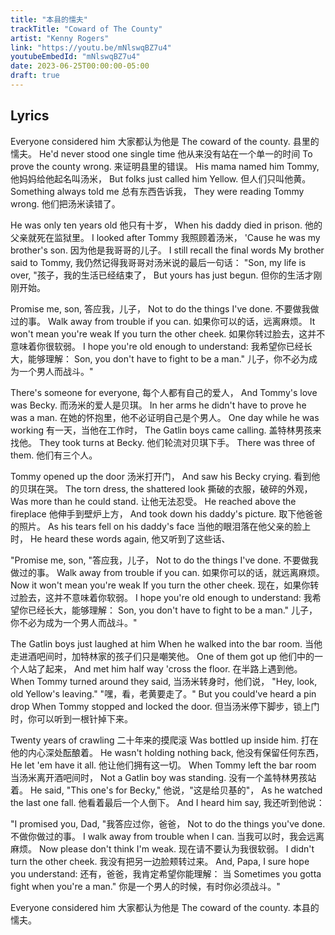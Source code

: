 ```yaml
---
title: "本县的懦夫"
trackTitle: "Coward of The County"
artist: "Kenny Rogers"
link: "https://youtu.be/mNlswqBZ7u4"
youtubeEmbedId: "mNlswqBZ7u4"
date: 2023-06-25T00:00:00-05:00
draft: true
---
```


## Lyrics

Everyone considered him
<span class="target">大家都认为他是</span>
The coward of the county.
<span class="target">县里的懦夫。</span>
He'd never stood one single time
<span class="target">他从来没有站在一个单一的时间</span>
To prove the county wrong.
<span class="target">来证明县里的错误。</span>
His mama named him Tommy,
<span class="target">他妈妈给他起名叫汤米，</span>
But folks just called him Yellow.
<span class="target">但人们只叫他黄。</span>
Something always told me
<span class="target">总有东西告诉我，</span>
They were reading Tommy wrong.
<span class="target">他们把汤米读错了。</span>

He was only ten years old
<span class="target">他只有十岁，</span>
When his daddy died in prison.
<span class="target">他的父亲就死在监狱里。</span>
I looked after Tommy
<span class="target">我照顾着汤米，</span>
'Cause he was my brother's son.
<span class="target">因为他是我哥哥的儿子。</span>
I still recall the final words
My brother said to Tommy,
<span class="target">我仍然记得我哥哥对汤米说的最后一句话：</span>
"Son, my life is over,
<span class="target">"孩子，我的生活已经结束了，</span>
But yours has just begun.
<span class="target">但你的生活才刚刚开始。</span>

Promise me, son,
<span class="target">答应我，儿子，</span>
Not to do the things I've done.
<span class="target">不要做我做过的事。</span>
Walk away from trouble if you can.
<span class="target">如果你可以的话，远离麻烦。</span>
It won't mean you're weak
If you turn the other cheek.
<span class="target">如果你转过脸去，这并不意味着你很软弱。</span>
I hope you're old enough to understand:
<span class="target">我希望你已经长大，能够理解：</span>
Son, you don't have to fight to be a man."
<span class="target">儿子，你不必为成为一个男人而战斗。"</span>

There's someone for everyone,
<span class="target">每个人都有自己的爱人，</span>
And Tommy's love was Becky.
<span class="target">而汤米的爱人是贝琪。</span>
In her arms he didn't have to prove he was a man.
<span class="target">在她的怀抱里，他不必证明自己是个男人。</span>
One day while he was working
<span class="target">有一天，当他在工作时，</span>
The Gatlin boys came calling.
<span class="target">盖特林男孩来找他。</span>
They took turns at Becky.
<span class="target">他们轮流对贝琪下手。</span>
There was three of them.
<span class="target">他们有三个人。</span>

Tommy opened up the door
<span class="target">汤米打开门，</span>
And saw his Becky crying.
<span class="target">看到他的贝琪在哭。</span>
The torn dress, the shattered look
<span class="target">撕破的衣服，破碎的外观，</span>
Was more than he could stand.
<span class="target">让他无法忍受。</span>
He reached above the fireplace
<span class="target">他伸手到壁炉上方，</span>
And took down his daddy's picture.
<span class="target">取下他爸爸的照片。</span>
As his tears fell on his daddy's face
<span class="target">当他的眼泪落在他父亲的脸上时，</span>
He heard these words again,
<span class="target">他又听到了这些话、</span>

"Promise me, son,
<span class="target">"答应我，儿子，</span>
Not to do the things I've done.
<span class="target">不要做我做过的事。</span>
Walk away from trouble if you can.
<span class="target">如果你可以的话，就远离麻烦。</span>
Now it won't mean you're weak
If you turn the other cheek.
<span class="target">现在，如果你转过脸去，这并不意味着你软弱。</span>
I hope you're old enough to understand:
<span class="target">我希望你已经长大，能够理解：</span>
Son, you don't have to fight to be a man."
<span class="target">儿子，你不必为成为一个男人而战斗。"</span>

The Gatlin boys just laughed at him
When he walked into the bar room.
<span class="target">当他走进酒吧间时，加特林家的孩子们只是嘲笑他。</span>
One of them got up
<span class="target">他们中的一个人站了起来，</span>
And met him half way 'cross the floor.
<span class="target">在半路上遇到他。</span>
When Tommy turned around they said,
<span class="target">当汤米转身时，他们说，</span>
"Hey, look, old Yellow's leaving."
<span class="target">"嘿，看，老黄要走了。"</span>
But you could've heard a pin drop
When Tommy stopped and locked the door.
<span class="target">但当汤米停下脚步，锁上门时，你可以听到一根针掉下来。</span>

Twenty years of crawling
<span class="target">二十年来的摸爬滚</span>
Was bottled up inside him.
<span class="target">打在他的内心深处酝酿着。</span>
He wasn't holding nothing back,
<span class="target">他没有保留任何东西，</span>
He let 'em have it all.
<span class="target">他让他们拥有这一切。</span>
When Tommy left the bar room
<span class="target">当汤米离开酒吧间时，</span>
Not a Gatlin boy was standing.
<span class="target">没有一个盖特林男孩站着。</span>
He said, "This one's for Becky,"
<span class="target">他说，"这是给贝基的"，</span>
As he watched the last one fall.
<span class="target">他看着最后一个人倒下。</span>
And I heard him say,
<span class="target">我还听到他说：</span>

"I promised you, Dad,
<span class="target">"我答应过你，爸爸，</span>
Not to do the things you've done.
<span class="target">不做你做过的事。</span>
I walk away from trouble when I can.
<span class="target">当我可以时，我会远离麻烦。</span>
Now please don't think I'm weak.
<span class="target">现在请不要认为我很软弱。</span>
I didn't turn the other cheek.
<span class="target">我没有把另一边脸颊转过来。</span>
And, Papa, I sure hope you understand:
<span class="target">还有，爸爸，我肯定希望你能理解： 当</span>
Sometimes you gotta fight when you're a man."
<span class="target">你是一个男人的时候，有时你必须战斗。"</span>

Everyone considered him
<span class="target">大家都认为他是</span>
The coward of the county.
<span class="target">本县的懦夫。</span>

